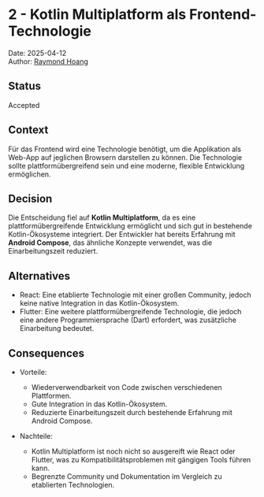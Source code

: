 # 2 - Kotlin Multiplatform als Frontend-Technologie

Date: 2025-04-12  
Author: [Raymond Hoang](mailto:grey@greydon.de)

## Status

Accepted

## Context

Für das Frontend wird eine Technologie benötigt, um die Applikation als Web-App auf jeglichen Browsern darstellen zu können. Die Technologie sollte plattformübergreifend sein und eine moderne, flexible Entwicklung ermöglichen.

## Decision

Die Entscheidung fiel auf **Kotlin Multiplatform**, da es eine plattformübergreifende Entwicklung ermöglicht und sich gut in bestehende Kotlin-Ökosysteme integriert. Der Entwickler hat bereits Erfahrung mit **Android Compose**, das ähnliche Konzepte verwendet, was die Einarbeitungszeit reduziert.

## Alternatives

- React: Eine etablierte Technologie mit einer großen Community, jedoch keine native Integration in das Kotlin-Ökosystem.
- Flutter: Eine weitere plattformübergreifende Technologie, die jedoch eine andere Programmiersprache (Dart) erfordert, was zusätzliche Einarbeitung bedeutet.

## Consequences

- Vorteile:
    - Wiederverwendbarkeit von Code zwischen verschiedenen Plattformen.
    - Gute Integration in das Kotlin-Ökosystem.
    - Reduzierte Einarbeitungszeit durch bestehende Erfahrung mit Android Compose.

- Nachteile:
    - Kotlin Multiplatform ist noch nicht so ausgereift wie React oder Flutter, was zu Kompatibilitätsproblemen mit gängigen Tools führen kann.
    - Begrenzte Community und Dokumentation im Vergleich zu etablierten Technologien.
